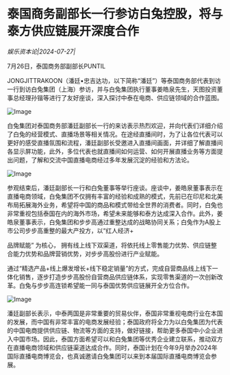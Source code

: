 # 泰国商务副部长一行参访白兔控股，将与泰方供应链展开深度合作

*娱乐资本论|2024-07-27|*

7月26日，泰国商务部副部长PUNTIL 

JONGJITTRAKOON（潘廷•忠吉达功，以下简称“潘廷”）等泰国商务部代表到访一行到访白兔集团（上海）参访，并与白兔集团执行董事姜皓泉先生，天图投资董事总经理孙锴等进行了友好座谈，深入探讨中泰在电商、供应链领域的合作蓝图。

![Image](https://q2.itc.cn/images01/20240727/903dc4fea72e45cdb3a17c9e5f251d7a.jpeg)

白兔集团对泰国商务部潘廷副部长一行的来访表示热烈欢迎，并向代表们详细介绍了白兔的经营模式、直播场景等相关情况。在途经直播间时，为了让各位代表可以更好的感受直播氛围和流程，潘廷副部长受邀进入直播间画面，并详细了解直播间各显示屏功能，此外，多位代表也就直播间如何运营、如何开展直播业务等方面提出问题，了解和交流中国直播电商经过多年发展沉淀的经验和方法论。

![Image](https://q7.itc.cn/images01/20240727/f7830ecb90584b38b9fb5d7f3556bf85.jpeg)

参观结束后，潘廷副部长一行和白兔董事等举行座谈。座谈中，姜皓泉董事表示在直播电商领域，白兔集团不仅拥有丰富的经验和成熟的模式，先前已在印尼和北美布局拓展海外业务，希望将中国的商品和模式带给全世界的消费者。同时，白兔也非常重视包括泰国在内的海外市场，希望未来能够和泰方达成深入合作。此外，姜皓泉董事表示，白兔集团和步步高通过重整达成的战略协同关系；白兔作为A股上市公司步步高重整的最大产投方，以“红人经济+

 品牌赋能” 为核心， 拥有线上线下双渠道，将依托线上零售能力优势、供应链整合能力优势和品牌营销优势，对步步高股份进行产业赋能。 

通过“精选产品+线上爆发增长+线下稳定销量”的方式，完成自营商品线上线下一体化销售，逐步打造步步高股份自营商品供应链体系，实现零售渠道的一次创新改革。白兔与步步高连锁希望能一同与泰国优势供应链展开全方位合作。

![Image](https://q5.itc.cn/images01/20240727/7ca0eed4204e4be7908cfb1adb818445.jpeg)

潘廷副部长表示，中泰两国是非常重要的贸易伙伴，泰国非常重视电商行业在本国的发展，而中国有非常丰富的电商发展经验；泰国政府将全力为以白兔集团为代表的中国电商提供供应链、物流等方面的支持，做好链接，帮助更多泰国中小企业进入中国市场。因此，泰国方面希望可以和白兔集团等优秀企业建立联系，推动双方在直播电商领域和供应链渠道达成合作。同时，泰国计划在今年9月举办2024年国际直播电商博览会，也真诚邀请白兔集团可以来到本届国际直播电商博览会参展。

